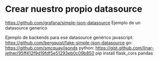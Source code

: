 # Crear nuestro propio datasource

https://github.com/grafana/simple-json-datasource
Ejemplo de un datasource generico

Ejemplo de backends para ese datasource genérico
javascript: https://github.com/bergquist/fake-simple-json-datasource
go: https://github.com/smcquay/jsonds
python: https://gist.github.com/linar-jether/95ff412f9d19fdf5e51293eb0c09b850
  pip install flask_cors pandas

